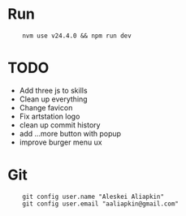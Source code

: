 # Run

        nvm use v24.4.0 && npm run dev

# TODO

-   Add three js to skills
-   Clean up everything
-   Change favicon
-   Fix artstation logo
-   clean up commit history
-   add ...more button with popup
-   improve burger menu ux

# Git

    	git config user.name "Aleskei Aliapkin"
    	git config user.email "aaliapkin@gmail.com"
